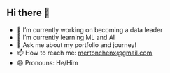 ## Hi there 👋

- 🔭 I’m currently working on becoming a data leader
- 🌱 I’m currently learning ML and AI
- 💬 Ask me about my portfolio and journey!
- 📫 How to reach me: mertonchenx@gmail.com
- 😄 Pronouns: He/Him

<!--
**mertonc/mertonc** is a ✨ _special_ ✨ repository because its `README.md` (this file) appears on your GitHub profile.

Here are some ideas to get you started:

- 🔭 I’m currently working on ...
- 🌱 I’m currently learning ...
- 👯 I’m looking to collaborate on ...
- 🤔 I’m looking for help with ...
- 💬 Ask me about ...
- 📫 How to reach me: ...
- 😄 Pronouns: ...
- ⚡ Fun fact: ...
-->
